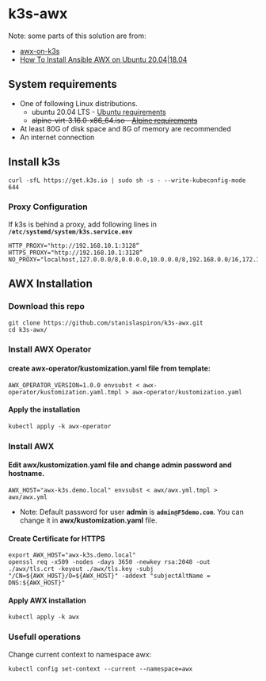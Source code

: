 # k3s-awx

Note: some parts of this solution are from:
- [awx-on-k3s](https://github.com/kurokobo/awx-on-k3s)
- [How To Install Ansible AWX on Ubuntu 20.04|18.04](https://computingforgeeks.com/how-to-install-ansible-awx-on-ubuntu-linux/)

## System requirements
- One of following Linux distributions.
  - ubuntu 20.04 LTS - [Ubuntu requirements](k3s-ubuntu-requirements.md)
  - ~~alpine-virt-3.16.0-x86_64.iso - [Alpine requirements](k3s-alpine-requirements.md)~~
- At least 80G of disk space and 8G of memory are recommended
- An internet connection

## Install k3s

```
curl -sfL https://get.k3s.io | sudo sh -s - --write-kubeconfig-mode 644
```


### Proxy Configuration
If k3s is behind a proxy, add following lines in **`/etc/systemd/system/k3s.service.env`**

```
HTTP_PROXY="http://192.168.10.1:3128“
HTTPS_PROXY="http://192.168.10.1:3128“
NO_PROXY="localhost,127.0.0.0/8,0.0.0.0,10.0.0.0/8,192.168.0.0/16,172.16.0.0/12,internal.example.com” 
```

## AWX Installation

### Download this repo
```
git clone https://github.com/stanislaspiron/k3s-awx.git
cd k3s-awx/
```

### Install AWX Operator

#### create awx-operator/kustomization.yaml file from template:

```
AWX_OPERATOR_VERSION=1.0.0 envsubst < awx-operator/kustomization.yaml.tmpl > awx-operator/kustomization.yaml
```

#### Apply the installation

```
kubectl apply -k awx-operator
```

### Install AWX

#### Edit awx/kustomization.yaml file and change admin password and hostname.

```
AWX_HOST="awx-k3s.demo.local" envsubst < awx/awx.yml.tmpl > awx/awx.yml
```
* Note: Default password for user **admin** is **`admin@F5demo.com`**. You can change it in **awx/kustomization.yaml** file.

#### Create Certificate for HTTPS

```
export AWX_HOST="awx-k3s.demo.local"
openssl req -x509 -nodes -days 3650 -newkey rsa:2048 -out ./awx/tls.crt -keyout ./awx/tls.key -subj "/CN=${AWX_HOST}/O=${AWX_HOST}" -addext "subjectAltName = DNS:${AWX_HOST}"
```

#### Apply AWX installation

```
kubectl apply -k awx
```

### Usefull operations

Change current context to namespace awx:

```
kubectl config set-context --current --namespace=awx
```
